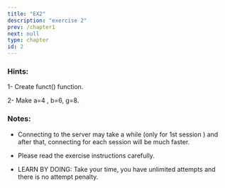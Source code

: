 ```yaml
---
title: "EX2"
description: "exercise 2" 
prev: /chapter1
next: null
type: chapter
id: 2
---
```



<codeblock id="02_03">

### Hints:

1- Create funct() function.

2- Make a=4 , b=6, g=8.

###

### Notes:

* Connecting to the server may take a while (only for 1st session ) and after that, connecting for each session will be much faster.

* Please read the exercise instructions carefully.

* LEARN BY DOING: Take your time, you have unlimited attempts and there is no attempt penalty.

</codeblock>

